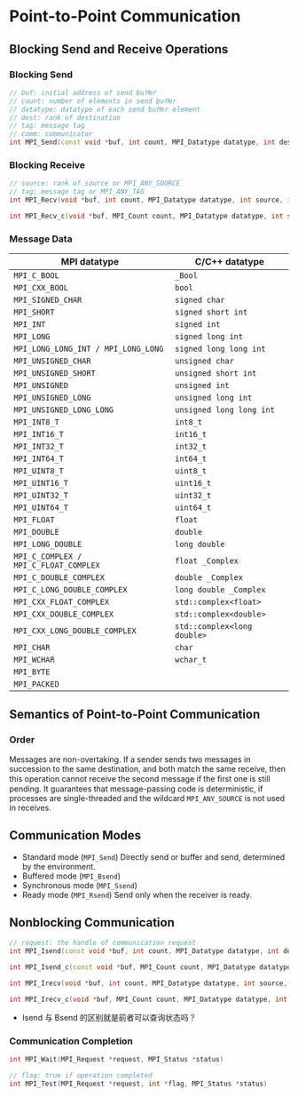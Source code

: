 # Point-to-Point Communication
## Blocking Send and Receive Operations
### Blocking Send
```cpp
// buf: initial address of send buﬀer
// count: number of elements in send buﬀer
// datatype: datatype of each send buﬀer element
// dest: rank of destination
// tag: message tag
// comm: communicator
int MPI_Send(const void *buf, int count, MPI_Datatype datatype, int dest, int tag, MPI_Comm comm)
```

### Blocking Receive
```cpp
// source: rank of source or MPI_ANY_SOURCE
// tag: message tag or MPI_ANY_TAG
int MPI_Recv(void *buf, int count, MPI_Datatype datatype, int source, int tag, MPI_Comm comm, MPI_Status *status)

int MPI_Recv_c(void *buf, MPI_Count count, MPI_Datatype datatype, int source, int tag, MPI_Comm comm, MPI_Status *status)
```

### Message Data

MPI datatype | C/C++ datatype
--- | ---
`MPI_C_BOOL` | `_Bool`
`MPI_CXX_BOOL` | `bool`
`MPI_SIGNED_CHAR` | `signed char`
`MPI_SHORT` | `signed short int`
`MPI_INT` | `signed int`
`MPI_LONG` | `signed long int`
`MPI_LONG_LONG_INT / MPI_LONG_LONG` | `signed long long int`
`MPI_UNSIGNED_CHAR` | `unsigned char`
`MPI_UNSIGNED_SHORT` | `unsigned short int`
`MPI_UNSIGNED` | `unsigned int`
`MPI_UNSIGNED_LONG` | `unsigned long int`
`MPI_UNSIGNED_LONG_LONG` | `unsigned long long int`
`MPI_INT8_T` | `int8_t`
`MPI_INT16_T` | `int16_t`
`MPI_INT32_T` | `int32_t`
`MPI_INT64_T` | `int64_t`
`MPI_UINT8_T` | `uint8_t`
`MPI_UINT16_T` | `uint16_t`
`MPI_UINT32_T` | `uint32_t`
`MPI_UINT64_T` | `uint64_t`
`MPI_FLOAT` | `float`
`MPI_DOUBLE` | `double`
`MPI_LONG_DOUBLE` | `long double`
`MPI_C_COMPLEX / MPI_C_FLOAT_COMPLEX` | `float _Complex`
`MPI_C_DOUBLE_COMPLEX` | `double _Complex`
`MPI_C_LONG_DOUBLE_COMPLEX` | `long double _Complex`
`MPI_CXX_FLOAT_COMPLEX` | `std::complex<float>`
`MPI_CXX_DOUBLE_COMPLEX` | `std::complex<double>`
`MPI_CXX_LONG_DOUBLE_COMPLEX` | `std::complex<long double>`
`MPI_CHAR` | `char`
`MPI_WCHAR` | `wchar_t`
`MPI_BYTE` | 
`MPI_PACKED` | 

## Semantics of Point-to-Point Communication
### Order
Messages are non-overtaking. If a sender sends two messages in succession to the same destination, and both match the same receive, then this operation cannot receive the second message if the ﬁrst one is still pending. It guarantees that message-passing code is deterministic, if processes are single-threaded and the wildcard `MPI_ANY_SOURCE` is not used in receives.


## Communication Modes
- Standard mode (`MPI_Send`)
	Directly send or buffer and send, determined by the environment.
- Buffered mode (`MPI_Bsend`)
- Synchronous mode (`MPI_Ssend`)
- Ready mode (`MPI_Rsend`)
	Send only when the receiver is ready.


## Nonblocking Communication
```cpp
// request: the handle of communication request
int MPI_Isend(const void *buf, int count, MPI_Datatype datatype, int dest, int tag, MPI_Comm comm, MPI_Request *request)

int MPI_Isend_c(const void *buf, MPI_Count count, MPI_Datatype datatype, int dest, int tag, MPI_Comm comm, MPI_Request *request)

int MPI_Irecv(void *buf, int count, MPI_Datatype datatype, int source, int tag, MPI_Comm comm, MPI_Request *request)

int MPI_Irecv_c(void *buf, MPI_Count count, MPI_Datatype datatype, int source, int tag, MPI_Comm comm, MPI_Request *request)
```
- Isend 与 Bsend 的区别就是前者可以查询状态吗？

### Communication Completion
```cpp
int MPI_Wait(MPI_Request *request, MPI_Status *status)

// flag: true if operation completed
int MPI_Test(MPI_Request *request, int *flag, MPI_Status *status)
```
